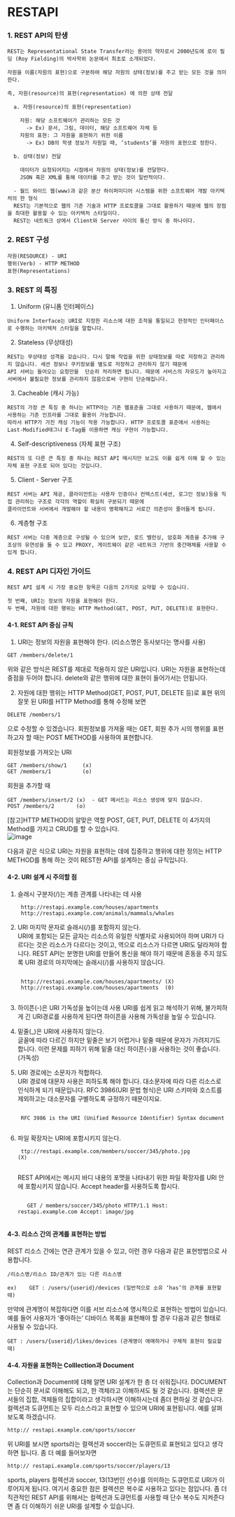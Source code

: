 RESTAPI
 ======

### 1. REST API의 탄생

    REST는 Representational State Transfer라는 용어의 약자로서 2000년도에 로이 필딩 (Roy Fielding)의 박사학위 논문에서 최초로 소개되었다.
  
    자원을 이름(자원의 표현)으로 구분하여 해당 자원의 상태(정보)를 주고 받는 모든 것을 의미한다.
  
    즉, 자원(resource)의 표현(representation) 에 의한 상태 전달
  
      a. 자원(resource)의 표현(representation)
    
        자원: 해당 소프트웨어가 관리하는 모든 것
          -> Ex) 문서, 그림, 데이터, 해당 소프트웨어 자체 등
        자원의 표현: 그 자원을 표현하기 위한 이름
          -> Ex) DB의 학생 정보가 자원일 때, ‘students’를 자원의 표현으로 정한다.
        
      b. 상태(정보) 전달
    
        데이터가 요청되어지는 시점에서 자원의 상태(정보)를 전달한다.
        JSON 혹은 XML를 통해 데이터를 주고 받는 것이 일반적이다.
      
      - 월드 와이드 웹(www)과 같은 분산 하이퍼미디어 시스템을 위한 소프트웨어 개발 아키텍처의 한 형식
      REST는 기본적으로 웹의 기존 기술과 HTTP 프로토콜을 그대로 활용하기 때문에 웹의 장점을 최대한 활용할 수 있는 아키텍처 스타일이다.
      REST는 네트워크 상에서 Client와 Server 사이의 통신 방식 중 하나이다.
  
### 2. REST 구성

    자원(RESOURCE) - URI
    행위(Verb) - HTTP METHOD
    표현(Representations)
  
### 3. REST 의 특징

  1) Uniform (유니폼 인터페이스)
  
    Uniform Interface는 URI로 지정한 리소스에 대한 조작을 통일되고 한정적인 인터페이스로 수행하는 아키텍처 스타일을 말합니다.

  2) Stateless (무상태성)

    REST는 무상태성 성격을 갖습니다. 다시 말해 작업을 위한 상태정보를 따로 저장하고 관리하지 않습니다. 세션 정보나 쿠키정보를 별도로 저장하고 관리하지 않기 때문에 
    API 서버는 들어오는 요청만을  단순히 처리하면 됩니다. 때문에 서비스의 자유도가 높아지고 서버에서 불필요한 정보를 관리하지 않음으로써 구현이 단순해집니다.

  3) Cacheable (캐시 가능)

    REST의 가장 큰 특징 중 하나는 HTTP라는 기존 웹표준을 그대로 사용하기 때문에, 웹에서 사용하는 기존 인프라를 그대로 활용이 가능합니다. 
    따라서 HTTP가 가진 캐싱 기능이 적용 가능합니다. HTTP 프로토콜 표준에서 사용하는 Last-Modified태그나 E-Tag를 이용하면 캐싱 구현이 가능합니다.

  4) Self-descriptiveness (자체 표현 구조)
  
    REST의 또 다른 큰 특징 중 하나는 REST API 메시지만 보고도 이를 쉽게 이해 할 수 있는 자체 표현 구조로 되어 있다는 것입니다.

  5) Client - Server 구조
  
    REST 서버는 API 제공, 클라이언트는 사용자 인증이나 컨텍스트(세션, 로그인 정보)등을 직접 관리하는 구조로 각각의 역할이 확실히 구분되기 때문에 
    클라이언트와 서버에서 개발해야 할 내용이 명확해지고 서로간 의존성이 줄어들게 됩니다.

  6) 계층형 구조
   
    REST 서버는 다중 계층으로 구성될 수 있으며 보안, 로드 밸런싱, 암호화 계층을 추가해 구조상의 유연성을 둘 수 있고 PROXY, 게이트웨이 같은 네트워크 기반의 중간매체를 사용할 수 있게 합니다.
    
### 4. REST API 디자인 가이드
    REST API 설계 시 가장 중요한 항목은 다음의 2가지로 요약할 수 있습니다.

    첫 번째, URI는 정보의 자원을 표현해야 한다.
    두 번째, 자원에 대한 행위는 HTTP Method(GET, POST, PUT, DELETE)로 표현한다.
    
   ####  4-1. REST API 중심 규칙
   1) URI는 정보의 자원을 표현해야 한다. (리소스명은 동사보다는 명사를 사용)
   
    GET /members/delete/1
        
   위와 같은 방식은 REST를 제대로 적용하지 않은 URI입니다. URI는 자원을 표현하는데 중점을 두어야 합니다. delete와 같은 행위에 대한 표현이 들어가서는 안됩니다.

  2) 자원에 대한 행위는 HTTP Method(GET, POST, PUT, DELETE 등)로 표현
   위의 잘못 된 URI를 HTTP Method를 통해 수정해 보면

    DELETE /members/1
으로 수정할 수 있겠습니다.
회원정보를 가져올 때는 GET, 회원 추가 시의 행위를 표현하고자 할 때는 POST METHOD를 사용하여 표현합니다.

회원정보를 가져오는 URI

    GET /members/show/1     (x)
    GET /members/1          (o)
회원을 추가할 때

    GET /members/insert/2 (x)  - GET 메서드는 리소스 생성에 맞지 않습니다.
    POST /members/2       (o)
[참고]HTTP METHOD의 알맞은 역할
POST, GET, PUT, DELETE 이 4가지의 Method를 가지고 CRUD를 할 수 있습니다.   
![image](https://user-images.githubusercontent.com/80931911/112744933-3edbc000-8fdf-11eb-89c5-34dfb3d0c5b5.png)

다음과 같은 식으로 URI는 자원을 표현하는 데에 집중하고 행위에 대한 정의는 HTTP METHOD를 통해 하는 것이 REST한 API를 설계하는 중심 규칙입니다.

####  4-2. URI 설계 시 주의할 점
1) 슬래시 구분자(/)는 계층 관계를 나타내는 데 사용   
        
        http://restapi.example.com/houses/apartments  
        http://restapi.example.com/animals/mammals/whales 
        
2) URI 마지막 문자로 슬래시(/)를 포함하지 않는다.  
URI에 포함되는 모든 글자는 리소스의 유일한 식별자로 사용되어야 하며 URI가 다르다는 것은 리소스가 다르다는 것이고, 역으로 리소스가 다르면 URI도 달라져야 합니다. REST API는 분명한 URI를 만들어 통신을 해야 하기 때문에 혼동을 주지 않도록 URI 경로의 마지막에는 슬래시(/)를 사용하지 않습니다.
    <pre><code>
    http://restapi.example.com/houses/apartments/ (X)   
    http://restapi.example.com/houses/apartments  (0) 
    </pre></code>
    
3) 하이픈(-)은 URI 가독성을 높이는데 사용 
URI를 쉽게 읽고 해석하기 위해, 불가피하게 긴 URI경로를 사용하게 된다면 하이픈을 사용해 가독성을 높일 수 있습니다.

4) 밑줄(_)은 URI에 사용하지 않는다.  
글꼴에 따라 다르긴 하지만 밑줄은 보기 어렵거나 밑줄 때문에 문자가 가려지기도 합니다. 이런 문제를 피하기 위해 밑줄 대신 하이픈(-)을 사용하는 것이 좋습니다.(가독성)

5) URI 경로에는 소문자가 적합하다.  
URI 경로에 대문자 사용은 피하도록 해야 합니다. 대소문자에 따라 다른 리소스로 인식하게 되기 때문입니다. RFC 3986(URI 문법 형식)은 URI 스키마와 호스트를 제외하고는 대소문자를 구별하도록 규정하기 때문이지요.
    <pre><code>
    RFC 3986 is the URI (Unified Resource Identifier) Syntax document
    </pre></code>
    
6) 파일 확장자는 URI에 포함시키지 않는다.  
          <pre><code>
         ttp://restapi.example.com/members/soccer/345/photo.jpg (X)   
         </pre></code>
REST API에서는 메시지 바디 내용의 포맷을 나타내기 위한 파일 확장자를 URI 안에 포함시키지 않습니다. Accept header를 사용하도록 합시다.
    <pre><code>
      GET / members/soccer/345/photo HTTP/1.1 Host: restapi.example.com Accept: image/jpg
    </pre></code>
####  4-3. 리소스 간의 관계를 표현하는 방법 
REST 리소스 간에는 연관 관계가 있을 수 있고, 이런 경우 다음과 같은 표현방법으로 사용합니다.

    /리소스명/리소스 ID/관계가 있는 다른 리소스명

    ex)    GET : /users/{userid}/devices (일반적으로 소유 ‘has’의 관계를 표현할 때)
만약에 관계명이 복잡하다면 이를 서브 리소스에 명시적으로 표현하는 방법이 있습니다. 예를 들어 사용자가 ‘좋아하는’ 디바이스 목록을 표현해야 할 경우 다음과 같은 형태로 사용될 수 있습니다.

    GET : /users/{userid}/likes/devices (관계명이 애매하거나 구체적 표현이 필요할 때)
####  4-4. 자원을 표현하는 Colllection과 Document
Collection과 Document에 대해 알면 URI 설계가 한 층 더 쉬워집니다. DOCUMENT는 단순히 문서로 이해해도 되고, 한 객체라고 이해하셔도 될 것 같습니다. 컬렉션은 문서들의 집합, 객체들의 집합이라고 생각하시면 이해하시는데 좀더 편하실 것 같습니다. 컬렉션과 도큐먼트는 모두 리소스라고 표현할 수 있으며 URI에 표현됩니다. 예를 살펴보도록 하겠습니다.

    http:// restapi.example.com/sports/soccer
위 URI를 보시면 sports라는 컬렉션과 soccer라는 도큐먼트로 표현되고 있다고 생각하면 됩니다. 좀 더 예를 들어보자면

    http:// restapi.example.com/sports/soccer/players/13
sports, players 컬렉션과 soccer, 13(13번인 선수)를 의미하는 도큐먼트로 URI가 이루어지게 됩니다. 여기서 중요한 점은 컬렉션은 복수로 사용하고 있다는 점입니다. 좀 더 직관적인 REST API를 위해서는 컬렉션과 도큐먼트를 사용할 때 단수 복수도 지켜준다면 좀 더 이해하기 쉬운 URI를 설계할 수 있습니다.
